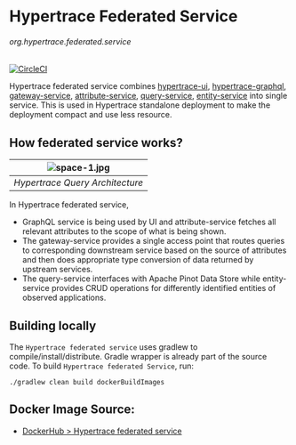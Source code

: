 # Hypertrace Federated Service
###### org.hypertrace.federated.service

[![CircleCI](https://circleci.com/gh/hypertrace/hypertrace-federated-service.svg?style=svg)](https://circleci.com/gh/hypertrace/hypertrace-federated-service)

Hypertrace federated service combines [hypertrace-ui](https://github.com/hypertrace/hypertrace-ui), [hypertrace-graphql](https://github.com/hypertrace/hypertrace-graphql), [gateway-service](https://github.com/hypertrace/gateway-service), [attribute-service](https://github.com/hypertrace/attribute-service), [query-service](https://github.com/hypertrace/query-service), [entity-service](https://github.com/hypertrace/entity-service) into single service. This is used in Hypertrace standalone deployment to make the deployment compact and use less resource.

## How federated service works?

| ![space-1.jpg](https://hypertrace-docs.s3.amazonaws.com/federated-service-arch.png) | 
|:--:| 
| *Hypertrace Query Architecture* |

In Hypertrace federated service, 
- GraphQL service is being used by UI and attribute-service fetches all relevant attributes to the scope of what is being shown.
- The gateway-service provides a single access point that routes queries to corresponding downstream service based on the source of attributes and then does appropriate type conversion of data returned by upstream services. 
- The query-service interfaces with Apache Pinot Data Store while entity-service provides CRUD operations for differently identified entities of observed applications.

## Building locally
The `Hypertrace federated service` uses gradlew to compile/install/distribute. Gradle wrapper is already part of the source code. To build `Hypertrace federated Service`, run:

```
./gradlew clean build dockerBuildImages
```

## Docker Image Source:
- [DockerHub > Hypertrace federated service](https://hub.docker.com/r/hypertrace/hypertrace-federated-service)
